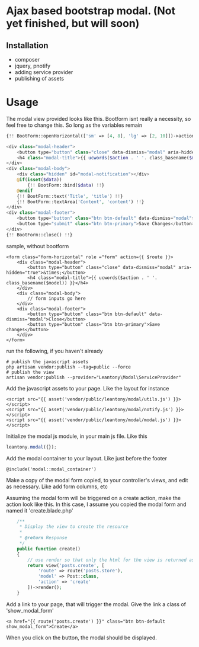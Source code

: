 # Ajax based bootstrap modal. (Not yet finished, but will soon)

## Installation
+ composer
+ jquery, pnotify
+ adding service provider
+ publishing of assets

# Usage
The modal view provided looks like this. Bootform isnt really a necessity, so feel free to change this. So long as the variables remain
```php
{!! BootForm::openHorizontal(['sm' => [4, 8], 'lg' => [2, 10]])->action($route)->class('form-horizontal')->id('modal_form')->method(isset($method) ? $method : 'POST') !!}

<div class="modal-header">
    <button type="button" class="close" data-dismiss="modal" aria-hidden="true">&times;</button>
    <h4 class="modal-title">{{ ucwords($action . ' '. class_basename($model)) }}</h4>
</div>
<div class="modal-body">
    <div class="hidden" id="modal-notification"></div>
    @if(isset($data))
        {!! BootForm::bind($data) !!}
    @endif
    {!! BootForm::text('Title', 'title') !!}
    {!! BootForm::textArea('Content', 'content') !!}
</div>
<div class="modal-footer">
    <button type="button" class="btn btn-default" data-dismiss="modal">Close</button>
    <button type="submit" class="btn btn-primary">Save Changes</button>
</div>
{!! BootForm::close() !!}
```
sample, without bootform
```
<form class="form-horizontal" role ="form" action={{ $route }}>
    <div class="modal-header">
        <button type="button" class="close" data-dismiss="modal" aria-hidden="true">&times;</button>
        <h4 class="modal-title">{{ ucwords($action . ' '. class_basename($model)) }}</h4>
    </div>
    <div class="modal-body">
        // form inputs go here
    </div>
    <div class="modal-footer">
        <button type="button" class="btn btn-default" data-dismiss="modal">Close</button>
        <button type="button" class="btn btn-primary">Save changes</button>
    </div>
</form>
```
run the following, if you haven't already
```
# publish the javascript assets
php artisan vendor:publish --tag=public --force
# publish the view
artisan vendor:publish --provider="Leantony\Modal\ServiceProvider"
```
Add the javascript assets to your page. Like the layout for instance
```
<script src="{{ asset('vendor/public/leantony/modal/utils.js') }}></script>
<script src="{{ asset('vendor/public/leantony/modal/notify.js') }}></script>
<script src="{{ asset('vendor/public/leantony/modal/modal.js') }}></script>
```
Initialize the modal js module, in your main js file. Like this
```js
leantony.modal({});
```
Add the modal container to your layout. Like just before the footer
```
@include('modal::modal_container')
```
Make a copy of the modal form copied, to your controller's views, and edit as necessary. Like add form columns, etc

Assuming the modal form will be triggered on a create action, make the action look like this. In this case, I assume you copied the modal form and named it 'create.blade.php'
```php
    /**
     * Display the view to create the resource
     *
     * @return Response
     */
    public function create()
    {
        // use render so that only the html for the view is returned as opposed to the layout within which it is in
        return view('posts.create', [
            'route' => route('posts.store'),
            'model' => Post::class,
            'action' => 'create'
        ])->render();
    }
```

Add a link to your page, that will trigger the modal. Give the link a class of 'show_modal_form'
```
<a href="{{ route('posts.create') }}" class="btn btn-default show_modal_form">Create</a>
```
When you click on the button, the modal should be displayed.